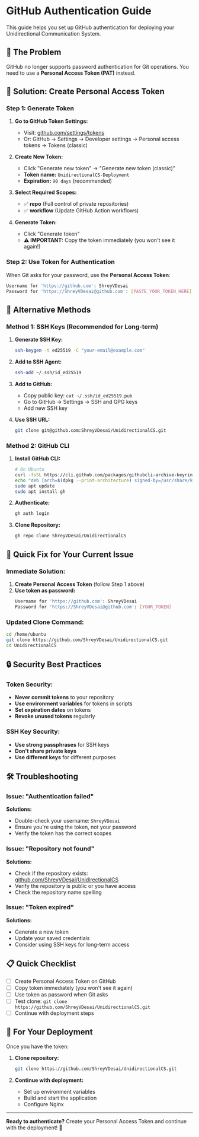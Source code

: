 # GitHub Authentication Guide

This guide helps you set up GitHub authentication for deploying your Unidirectional Communication System.

## 🚨 **The Problem**

GitHub no longer supports password authentication for Git operations. You need to use a **Personal Access Token (PAT)** instead.

## 🔑 **Solution: Create Personal Access Token**

### **Step 1: Generate Token**

1. **Go to GitHub Token Settings:**

   - Visit: [github.com/settings/tokens](https://github.com/settings/tokens)
   - Or: GitHub → Settings → Developer settings → Personal access tokens → Tokens (classic)

2. **Create New Token:**

   - Click "Generate new token" → "Generate new token (classic)"
   - **Token name:** `UnidirectionalCS-Deployment`
   - **Expiration:** `90 days` (recommended)

3. **Select Required Scopes:**

   - ✅ **repo** (Full control of private repositories)
   - ✅ **workflow** (Update GitHub Action workflows)

4. **Generate Token:**
   - Click "Generate token"
   - **⚠️ IMPORTANT:** Copy the token immediately (you won't see it again!)

### **Step 2: Use Token for Authentication**

When Git asks for your password, use the **Personal Access Token**:

```bash
Username for 'https://github.com': ShreyVDesai
Password for 'https://ShreyVDesai@github.com': [PASTE_YOUR_TOKEN_HERE]
```

## 🔧 **Alternative Methods**

### **Method 1: SSH Keys (Recommended for Long-term)**

1. **Generate SSH Key:**

   ```bash
   ssh-keygen -t ed25519 -C "your-email@example.com"
   ```

2. **Add to SSH Agent:**

   ```bash
   ssh-add ~/.ssh/id_ed25519
   ```

3. **Add to GitHub:**

   - Copy public key: `cat ~/.ssh/id_ed25519.pub`
   - Go to GitHub → Settings → SSH and GPG keys
   - Add new SSH key

4. **Use SSH URL:**
   ```bash
   git clone git@github.com:ShreyVDesai/UnidirectionalCS.git
   ```

### **Method 2: GitHub CLI**

1. **Install GitHub CLI:**

   ```bash
   # On Ubuntu
   curl -fsSL https://cli.github.com/packages/githubcli-archive-keyring.gpg | sudo dd of=/usr/share/keyrings/githubcli-archive-keyring.gpg
   echo "deb [arch=$(dpkg --print-architecture) signed-by=/usr/share/keyrings/githubcli-archive-keyring.gpg] https://cli.github.com/packages stable main" | sudo tee /etc/apt/sources.list.d/github-cli.list > /dev/null
   sudo apt update
   sudo apt install gh
   ```

2. **Authenticate:**

   ```bash
   gh auth login
   ```

3. **Clone Repository:**
   ```bash
   gh repo clone ShreyVDesai/UnidirectionalCS
   ```

## 🚀 **Quick Fix for Your Current Issue**

### **Immediate Solution:**

1. **Create Personal Access Token** (follow Step 1 above)
2. **Use token as password:**
   ```bash
   Username for 'https://github.com': ShreyVDesai
   Password for 'https://ShreyVDesai@github.com': [YOUR_TOKEN]
   ```

### **Updated Clone Command:**

```bash
cd /home/ubuntu
git clone https://github.com/ShreyVDesai/UnidirectionalCS.git
cd UnidirectionalCS
```

## 🔒 **Security Best Practices**

### **Token Security:**

- **Never commit tokens** to your repository
- **Use environment variables** for tokens in scripts
- **Set expiration dates** on tokens
- **Revoke unused tokens** regularly

### **SSH Key Security:**

- **Use strong passphrases** for SSH keys
- **Don't share private keys**
- **Use different keys** for different purposes

## 🛠️ **Troubleshooting**

### **Issue: "Authentication failed"**

**Solutions:**

- Double-check your username: `ShreyVDesai`
- Ensure you're using the token, not your password
- Verify the token has the correct scopes

### **Issue: "Repository not found"**

**Solutions:**

- Check if the repository exists: [github.com/ShreyVDesai/UnidirectionalCS](https://github.com/ShreyVDesai/UnidirectionalCS)
- Verify the repository is public or you have access
- Check the repository name spelling

### **Issue: "Token expired"**

**Solutions:**

- Generate a new token
- Update your saved credentials
- Consider using SSH keys for long-term access

## 📋 **Quick Checklist**

- [ ] Create Personal Access Token on GitHub
- [ ] Copy token immediately (you won't see it again)
- [ ] Use token as password when Git asks
- [ ] Test clone: `git clone https://github.com/ShreyVDesai/UnidirectionalCS.git`
- [ ] Continue with deployment steps

## 🎯 **For Your Deployment**

Once you have the token:

1. **Clone repository:**

   ```bash
   git clone https://github.com/ShreyVDesai/UnidirectionalCS.git
   ```

2. **Continue with deployment:**
   - Set up environment variables
   - Build and start the application
   - Configure Nginx

---

**Ready to authenticate?** Create your Personal Access Token and continue with the deployment! 🚀
